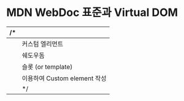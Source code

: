 # MDN WebDoc 표준과 Virtual DOM
| /*   |                              |
| ---- | ---------------------------- |
|      | 커스텀 엘리먼트              |
|      | 쉐도우돔                     |
|      | 슬롯 (or template)           |
|      | 이용하여 Custom element 작성 |
|      | */                           |